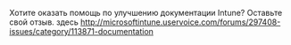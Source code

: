 <Token xmlns:xlink="http://www.w3.org/1999/xlink">Хотите оказать помощь по улучшению документации Intune? Оставьте свой отзыв.  <externalLink>
              <linkText>здесь</linkText>
              <linkUri>http://microsoftintune.uservoice.com/forums/297408-issues/category/113871-documentation</linkUri>
       </externalLink>
</Token>


<!--HONumber=May16_HO2-->


